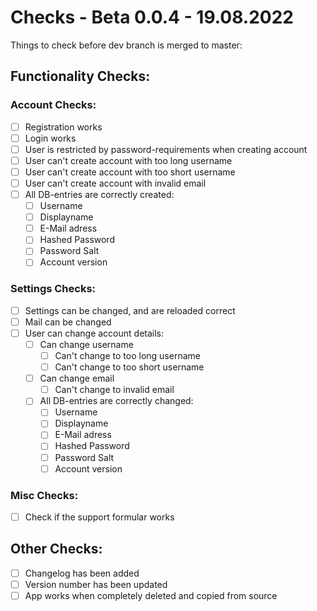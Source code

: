 # Checks - Beta 0.0.4 - 19.08.2022

Things to check before dev branch is merged to master:

## Functionality Checks:  
### Account Checks:  
- [ ] Registration works
- [ ] Login works
- [ ] User is restricted by password-requirements when creating account
- [ ] User can't create account with too long username
- [ ] User can't create account with too short username
- [ ] User can't create account with invalid email
- [ ] All DB-entries are correctly created:
    - [ ] Username
    - [ ] Displayname
    - [ ] E-Mail adress
    - [ ] Hashed Password
    - [ ] Password Salt
    - [ ] Account version

### Settings Checks:
- [ ] Settings can be changed, and are reloaded correct
- [ ] Mail can be changed
- [ ] User can change account details:
    - [ ] Can change username
        - [ ] Can't change to too long username
        - [ ] Can't change to too short username
    - [ ] Can change email
        - [ ] Can't change to invalid email
    - [ ] All DB-entries are correctly changed:
        - [ ] Username
        - [ ] Displayname
        - [ ] E-Mail adress
        - [ ] Hashed Password
        - [ ] Password Salt
        - [ ] Account version

### Misc Checks:
- [ ] Check if the support formular works

## Other Checks:
- [ ] Changelog has been added
- [ ] Version number has been updated
- [ ] App works when completely deleted and copied from source
